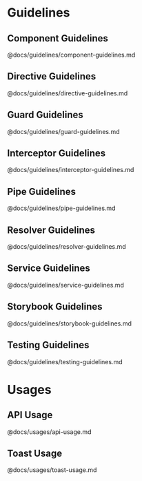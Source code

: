 # Guidelines

## Component Guidelines

@docs/guidelines/component-guidelines.md

## Directive Guidelines

@docs/guidelines/directive-guidelines.md

## Guard Guidelines

@docs/guidelines/guard-guidelines.md

## Interceptor Guidelines

@docs/guidelines/interceptor-guidelines.md

## Pipe Guidelines

@docs/guidelines/pipe-guidelines.md

## Resolver Guidelines

@docs/guidelines/resolver-guidelines.md

## Service Guidelines

@docs/guidelines/service-guidelines.md

## Storybook Guidelines

@docs/guidelines/storybook-guidelines.md

## Testing Guidelines

@docs/guidelines/testing-guidelines.md

# Usages

## API Usage

@docs/usages/api-usage.md

## Toast Usage

@docs/usages/toast-usage.md
